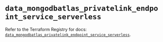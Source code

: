 # `data_mongodbatlas_privatelink_endpoint_service_serverless`

Refer to the Terraform Registry for docs: [`data_mongodbatlas_privatelink_endpoint_service_serverless`](https://registry.terraform.io/providers/mongodb/mongodbatlas/1.15.0/docs/data-sources/privatelink_endpoint_service_serverless).
